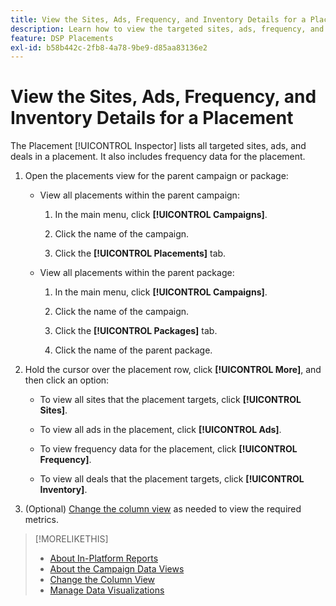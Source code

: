 ```yaml
---
title: View the Sites, Ads, Frequency, and Inventory Details for a Placement
description: Learn how to view the targeted sites, ads, frequency, and inventory data for a placement.
feature: DSP Placements
exl-id: b58b442c-2fb8-4a78-9be9-d85aa83136e2
---
```

# View the Sites, Ads, Frequency, and Inventory Details for a Placement

The Placement [!UICONTROL Inspector] lists all targeted sites, ads, and deals in a placement. It also includes frequency data for the placement.

1. Open the placements view for the parent campaign or package:

    * View all placements within the parent campaign:

        1. In the main menu, click **[!UICONTROL Campaigns]**.

        1. Click the name of the campaign.

        1. Click the **[!UICONTROL Placements]** tab.

    * View all placements within the parent package:

        1. In the main menu, click **[!UICONTROL Campaigns]**.

        1. Click the name of the campaign.

        1. Click the **[!UICONTROL Packages]** tab.

        1. Click the name of the parent package.

1. Hold the cursor over the placement row, click **[!UICONTROL More]**, and then click an option:

    * To view all sites that the placement targets, click **[!UICONTROL Sites]**.

    * To view all ads in the placement, click **[!UICONTROL Ads]**.

    * To view frequency data for the placement, click **[!UICONTROL Frequency]**.

    * To view all deals that the placement targets, click **[!UICONTROL Inventory]**.

1. (Optional) [Change the column view](column-view-change.md) as needed to view the required metrics.

>[!MORELIKETHIS]
>
>* [About In-Platform Reports](campaign-reports-about.md)
>* [About the Campaign Data Views](campaign-data-views-about.md)
>* [Change the Column View](column-view-change.md)
>* [Manage Data Visualizations](campaign-data-visualization-manage.md)

